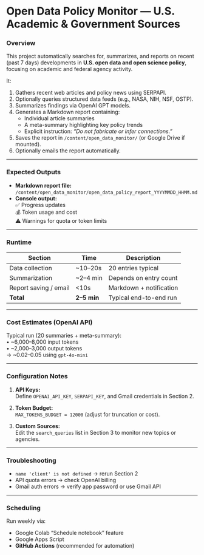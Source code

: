 # Open Data Policy Monitor — U.S. Academic & Government Sources

### Overview
This project automatically searches for, summarizes, and reports on recent (past 7 days) developments in **U.S. open data and open science policy**, focusing on academic and federal agency activity.

It:
1. Gathers recent web articles and policy news using SERPAPI.  
2. Optionally queries structured data feeds (e.g., NASA, NIH, NSF, OSTP).  
3. Summarizes findings via OpenAI GPT models.  
4. Generates a Markdown report containing:  
   - Individual article summaries  
   - A meta-summary highlighting key policy trends  
   - Explicit instruction: *“Do not fabricate or infer connections.”*  
5. Saves the report in `/content/open_data_monitor/` (or Google Drive if mounted).  
6. Optionally emails the report automatically.

---

### Expected Outputs
- **Markdown report file:**  
  `/content/open_data_monitor/open_data_policy_report_YYYYMMDD_HHMM.md`  
- **Console output:**  
  ✅ Progress updates  
  💰 Token usage and cost  
  ⚠️ Warnings for quota or token limits  

---

### Runtime
| Section | Time | Description |
|----------|------|-------------|
| Data collection | ~10–20s | 20 entries typical |
| Summarization | ~2–4 min | Depends on entry count |
| Report saving / email | <10s | Markdown + notification |
| **Total** | **2–5 min** | Typical end-to-end run |

---

### Cost Estimates (OpenAI API)
Typical run (20 summaries + meta-summary):  
• ~6,000–8,000 input tokens  
• ~2,000–3,000 output tokens  
→ ~$0.02–$0.05 using `gpt-4o-mini`

---

### Configuration Notes
1. **API Keys:**  
   Define `OPENAI_API_KEY`, `SERPAPI_KEY`, and Gmail credentials in Section 2.  

2. **Token Budget:**  
   `MAX_TOKENS_BUDGET = 12000` (adjust for truncation or cost).  

3. **Custom Sources:**  
   Edit the `search_queries` list in Section 3 to monitor new topics or agencies.

---

### Troubleshooting
- `name 'client' is not defined` → rerun Section 2  
- API quota errors → check OpenAI billing  
- Gmail auth errors → verify app password or use Gmail API  

---

### Scheduling
Run weekly via:
- Google Colab “Schedule notebook” feature  
- Google Apps Script  
- **GitHub Actions** (recommended for automation)


